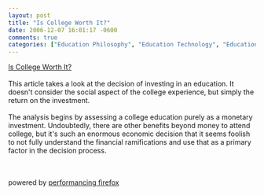 ```yaml
---
layout: post
title: "Is College Worth It?"
date: 2006-12-07 16:01:17 -0600
comments: true
categories: ["Education Philosophy", "Education Technology", "Education", "K-12", "curriculum"]
---
```

<a href="http://www.aboutreef.org/is-college-worth-it.html">Is College Worth It?</a><br /><br />This article takes a look at the decision of investing in an education. It doesn't consider the social aspect of the college experience, but simply the return on the investment.<br /><br />
								  The analysis begins by assessing a college education purely as a
								  monetary investment. Undoubtedly, there are other benefits beyond money
								  to attend college, but it's such an enormous economic decision that it
								  seems foolish to not fully understand the financial ramifications and
								  use that as a primary factor in the decision process.<br /><br /><br /><p class="poweredbyperformancing">powered by <a href="http://performancing.com/firefox">performancing firefox</a></p>
